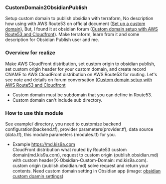 ### CustomDomain2ObsidianPublish

Setup custom domain to publish obsidian with terraform, No description how using with AWS Route53 on official document ([Set up a custom domain](https://help.obsidian.md/Obsidian+Publish/Set+up+a+custom+domain)), But, I found it at obsidian forum ([Custom domain setup with AWS Route53 and Cloudfront](https://forum.obsidian.md/t/custom-domain-setup-with-aws-route53-and-cloudfront/23313/6)). Make terraform, learn from it and some description for Obsidian Publish user and me.

### Overview for realize

Make AWS CloudFront distribution, set custom origin to obsidian publish, set custom origin header for your custom domain, and create record CNAME to AWS CloudFront distribution on AWS Route53 for routing.
Let's see note and details on forum conversation ([Custom domain setup with AWS Route53 and Cloudfront](https://forum.obsidian.md/t/custom-domain-setup-with-aws-route53-and-cloudfront/23313/6)

- Custom domain must be subdomain that you can define in Route53.
- Custom domain can't include sub directory.

### How to use this module

See example/ directory, you need to customize backend configuration(backend.tf), provider parameters(provider.tf), data source (data.tf), this module parameters (modules.tf) for you.

- Example <https://md.kis9a.com>  
   CloudFront distribution what routed by Route53 custom domain(md.kis9a.com), request to custom origin (publish.obsidian.md) with custom header(X-Obsidian-Custom-Domain: md.kis9a.com). custom origin (publish.obsidian.md) solve request and return your contents. Need custom domain setting in Obsidian app (image: [obsidian custom doamin settings](./example/obsidian-custom-domain-settings.png))

